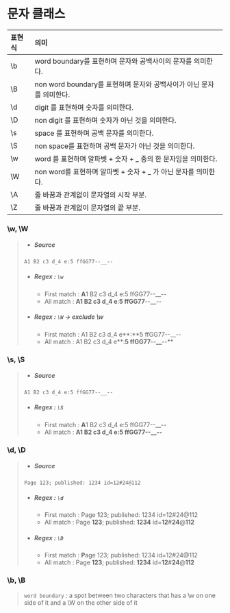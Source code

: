 #  문자 클래스

| 표현식 | 의미                                                         |
| :----- | :----------------------------------------------------------- |
| \b     | word boundary를 표현하며 문자와 공백사이의 문자를 의미한다.  |
| \B     | non word boundary를 표현하며 문자와 공백사이가 아닌 문자를 의미한다. |
| \d     | digit 를 표현하며 숫자를 의미한다.                           |
| \D     | non digit 를 표현하며 숫자가 아닌 것을 의미한다.             |
| \s     | space 를 표현하며 공백 문자를 의미한다.                      |
| \S     | non space를 표현하며 공백 문자가 아닌 것을 의미한다.         |
| \w     | word 를 표현하며 알파벳 + 숫자 + _ 중의 한 문자임을 의미한다. |
| \W     | non word를 표현하며 알파벳 + 숫자 + _ 가 아닌 문자를 의미한다. |
| \A     | 줄 바꿈과 관계없이 문자열의 시작 부분.                       |
| \Z     | 줄 바꿈과 관계없이 문자열의 끝 부분.                         |

### \w, \W

>- ##### Source
>
>  `A1 B2 c3 d_4 e:5 ffGG77--__-- `
>
>- ##### Regex : `\w`
>
>   - First match : **A**1 B2 c3 d_4 e:5 ffGG77--__--
>   - All match    : **A1 B2 c3 d_4 e**:**5 ffGG77**--**__**--
>
>- ##### Regex : `\W` -> *exclude \w*
>
>   - First match : A1 B2 c3 d_4 e**:**5 ffGG77--__--
>   - All match    : A1 B2 c3 d_4 e**:**5 ffGG77**--**__**--**

### \s, \S

>- ##### Source
>
>  `A1 B2 c3 d_4 e:5 ffGG77--__-- `
>
>- ##### Regex : `\S`
>
>   - First match : **A**1 B2 c3 d_4 e:5 ffGG77--__--
>   - All match    : **A1 B2 c3 d_4 e:5 ffGG77--__--**

### \d, \D

>- ##### Source
>
>  `Page 123; published: 1234 id=12#24@112  `
>
>- ##### Regex : `\d`
>
>   - First match : Page **1**23; published: 1234 id=12#24@112
>   - All match    :  Page **123**; published: **1234** id=**12**#**24**@**112**
>
>- ##### Regex : `\D`
>
>   - First match : **P**age 123; published: 1234 id=12#24@112
>   - All match    :  Page **123**; published: **1234** id=**12**#**24**@**112**

### \b, \B

>`word boundary` : a spot between two characters that has a \w on one side of it and a \W on the other side of it